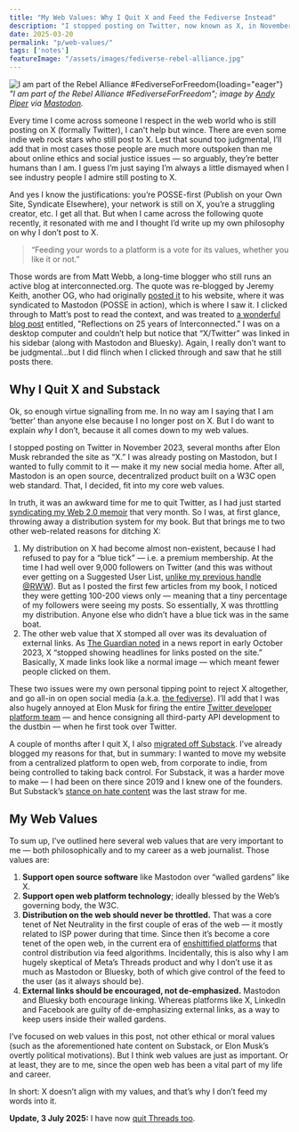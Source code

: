 ```yaml
---
title: "My Web Values: Why I Quit X and Feed the Fediverse Instead"
description: "I stopped posting on Twitter, now known as X, in November 2023. X isn't open, it throttles distribution, and devalues links. Simply put, it doesn't align with my values as a supporter of the open web."
date: 2025-03-20
permalink: "p/web-values/"
tags: ['notes']
featureImage: "/assets/images/fediverse-rebel-alliance.jpg"
---
```


![I am part of the Rebel Alliance #FediverseForFreedom](/assets/images/fediverse-rebel-alliance.jpg){loading="eager"}
*"I am part of the Rebel Alliance #FediverseForFreedom"; image by [Andy Piper](https://andypiper.omg.lol/) via [Mastodon](https://macaw.social/@andypiper/113939954653323747).*

Every time I come across someone I respect in the web world who is still posting on X (formally Twitter), I can't help but wince. There are even some indie web rock stars who still post to X. Lest that sound too judgmental, I’ll add that in most cases those people are much more outspoken than me about online ethics and social justice issues — so arguably, they’re better humans than I am. I guess I’m just saying I’m always a little dismayed when I see industry people I admire still posting to X.

And yes I know the justifications: you’re POSSE-first (Publish on your Own Site, Syndicate Elsewhere), your network is still on X, you’re a struggling creator, etc. I get all that. But when I came across the following quote recently, it resonated with me and I thought I’d write up my own philosophy on why I don’t post to X.

> “Feeding your words to a platform is a vote for its values, whether you like it or not.”

Those words are from Matt Webb, a long-time blogger who still runs an active blog at interconnected.org. The quote was re-blogged by Jeremy Keith, another OG, who had originally [posted it](https://adactio.com/notes/21795) to his website, where it was syndicated to Mastodon (POSSE in action), which is where I saw it. I clicked through to Matt’s post to read the context, and was treated to [a wonderful blog post](https://interconnected.org/home/2025/02/19/reflections) entitled, "Reflections on 25 years of Interconnected.” I was on a desktop computer and couldn’t help but notice that “X/Twitter” was linked in his sidebar (along with Mastodon and Bluesky). Again, I really don’t want to be judgmental…but I did flinch when I clicked through and saw that he still posts there.

## Why I Quit X and Substack

Ok, so enough virtue signalling from me. In no way am I saying that I am ‘better’ than anyone else because I no longer post on X. But I do want to explain *why* I don’t, because it all comes down to my web values. 

I stopped posting on Twitter in November 2023, several months after Elon Musk rebranded the site as “X.” I was already posting on Mastodon, but I wanted to fully commit to it — make it my new social media home. After all, Mastodon is an open source, decentralized product built on a W3C open web standard. That, I decided, fit into my core web values.

In truth, it was an awkward time for me to quit Twitter, as I had just started [syndicating my Web 2.0 memoir](/p/roadmap-bubbleblog/) that very month. So I was, at first glance, throwing away a distribution system for my book. But that brings me to two other web-related reasons for ditching X:

1. My distribution on X had become almost non-existent, because I had refused to pay for a “blue tick” — i.e. a premium membership. At the time I had well over 9,000 followers on Twitter (and this was without ever getting on a Suggested User List, [unlike my previous handle @RWW](/p/038-twitter-sul-2009-rww/)). But as I posted the first few articles from my book, I noticed they were getting 100-200 views only — meaning that a tiny percentage of my followers were seeing my posts. So essentially, X was throttling my distribution. Anyone else who didn’t have a blue tick was in the same boat.
2. The other web value that X stomped all over was its devaluation of external links. As [The Guardian noted](https://www.theguardian.com/technology/2023/oct/05/x-twitter-strips-headlines-new-links-why-elon-musk) in a news report in early October 2023, X “stopped showing headlines for links posted on the site.” Basically, X made links look like a normal image — which meant fewer people clicked on them. 

These two issues were my own personal tipping point to reject X altogether, and go all-in on open social media (a.k.a. [the fediverse](/p/the-golden-age-of-microblogging/)). I’ll add that I was also hugely annoyed at Elon Musk for firing the entire [Twitter developer platform team](https://thenewstack.io/twitter-turmoil-we-need-an-open-protocol-for-public-discourse/) — and hence consigning all third-party API development to the dustbin — when he first took over Twitter.

A couple of months after I quit X, I also [migrated off Substack](https://ricmac.org/2024/01/26/why-i-migrated-my-newsletter-from-substack-to-eleventy-and-buttondown/). I’ve already blogged my reasons for that, but in summary: I wanted to move my website from a centralized platform to open web, from corporate to indie, from being controlled to taking back control. For Substack, it was a harder move to make — I had been on there since 2019 and I knew one of the founders. But Substack’s [stance on hate content](https://www.theguardian.com/media/2024/jan/12/casey-newton-quits-substack-nazi-newsletter) was the last straw for me. 

## My Web Values

To sum up, I’ve outlined here several web values that are very important to me — both philosophically and to my career as a web journalist. Those values are:

1. **Support open source software** like Mastodon over “walled gardens” like X.
2. **Support open web platform technology**; ideally blessed by the Web’s governing body, the W3C.
3. **Distribution on the web should never be throttled.** That was a core tenet of Net Neutrality in the first couple of eras of the web — it mostly related to ISP power during that time. Since then it’s become a core tenet of the open web, in the current era of [enshittified platforms](/p/enshittification/) that control distribution via feed algorithms. Incidentally, this is also why I am hugely skeptical of Meta’s Threads product and why I don’t use it as much as Mastodon or Bluesky, both of which give control of the feed to the user (as it always should be).
4. **External links should be encouraged, not de-emphasized.** Mastodon and Bluesky both encourage linking. Whereas platforms like X, LinkedIn and Facebook are guilty of de-emphasizing external links, as a way to keep users inside their walled gardens.

I’ve focused on web values in this post, not other ethical or moral values (such as the aforementioned hate content on Substack, or Elon Musk’s overtly political motivations). But I think web values are just as important. Or at least, they are to me, since the open web has been a vital part of my life and career.

In short: X doesn’t align with my values, and that’s why I don’t feed my words into it.

**Update, 3 July 2025:** I have now [quit Threads too](https://mastodon.social/@ricmac/114791576425111014).
